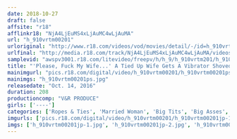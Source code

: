 ```yaml
---
date: 2018-10-27
draft: false
affsite: "r18"
afflinkr18: "NjA4LjEuMS4xLjAuMC4wLjAuMA"
url: "h_910vrtm00201"
urloriginal: "http://www.r18.com/videos/vod/movies/detail/-/id=h_910vrtm00201"
urlfinal: "http://media.r18.com/track/NjA4LjEuMS4xLjAuMC4wLjAuMA/videos/vod/movies/detail/-/id=h_910vrtm00201"
samplevid: "awspv3001.r18.com/litevideo/freepv/h/h_9/h_910vrtm201/h_910vrtm201_dmb_w.mp4"
title: "'Please, Fuck My Wife...' A Tied Up Wife Gets A Vibrator Shoved Into Her Pussy For Neglected Ecstasy! Now That Her Body Is Sensually Ready It's Time To Slip In Some Cock! Enjoy As She Gets Some Demonically Furious Piston Pounding Spasmic Action As Her Husband Watches!"
mainimgurl: "pics.r18.com/digital/video/h_910vrtm00201/h_910vrtm00201ps.jpg"
mainimgs: "h_910vrtm00201ps.jpg"
releasedate: "Oct. 14, 2016"
duration: 208
productioncomp: "V&R PRODUCE"
girls: ['----']
categories: ['Ropes & Ties', 'Married Woman', 'Big Tits', 'Big Asses', 'Variety', 'Big Tits Lover', 'Nymphomaniac', 'Cheating Wife', 'Creampie', 'Vibrator']
imgurls: ['pics.r18.com/digital/video/h_910vrtm00201/h_910vrtm00201jp-1.jpg', 'pics.r18.com/digital/video/h_910vrtm00201/h_910vrtm00201jp-2.jpg', 'pics.r18.com/digital/video/h_910vrtm00201/h_910vrtm00201jp-3.jpg', 'pics.r18.com/digital/video/h_910vrtm00201/h_910vrtm00201jp-4.jpg', 'pics.r18.com/digital/video/h_910vrtm00201/h_910vrtm00201jp-5.jpg', 'pics.r18.com/digital/video/h_910vrtm00201/h_910vrtm00201jp-6.jpg', 'pics.r18.com/digital/video/h_910vrtm00201/h_910vrtm00201jp-7.jpg', 'pics.r18.com/digital/video/h_910vrtm00201/h_910vrtm00201jp-8.jpg', 'pics.r18.com/digital/video/h_910vrtm00201/h_910vrtm00201jp-9.jpg', 'pics.r18.com/digital/video/h_910vrtm00201/h_910vrtm00201jp-10.jpg', 'pics.r18.com/digital/video/h_910vrtm00201/h_910vrtm00201jp-11.jpg', 'pics.r18.com/digital/video/h_910vrtm00201/h_910vrtm00201jp-12.jpg', 'pics.r18.com/digital/video/h_910vrtm00201/h_910vrtm00201jp-13.jpg', 'pics.r18.com/digital/video/h_910vrtm00201/h_910vrtm00201jp-14.jpg', 'pics.r18.com/digital/video/h_910vrtm00201/h_910vrtm00201jp-15.jpg', 'pics.r18.com/digital/video/h_910vrtm00201/h_910vrtm00201jp-16.jpg', 'pics.r18.com/digital/video/h_910vrtm00201/h_910vrtm00201jp-17.jpg', 'pics.r18.com/digital/video/h_910vrtm00201/h_910vrtm00201jp-18.jpg', 'pics.r18.com/digital/video/h_910vrtm00201/h_910vrtm00201jp-19.jpg', 'pics.r18.com/digital/video/h_910vrtm00201/h_910vrtm00201jp-20.jpg']
imgs: ['h_910vrtm00201jp-1.jpg', 'h_910vrtm00201jp-2.jpg', 'h_910vrtm00201jp-3.jpg', 'h_910vrtm00201jp-4.jpg', 'h_910vrtm00201jp-5.jpg', 'h_910vrtm00201jp-6.jpg', 'h_910vrtm00201jp-7.jpg', 'h_910vrtm00201jp-8.jpg', 'h_910vrtm00201jp-9.jpg', 'h_910vrtm00201jp-10.jpg', 'h_910vrtm00201jp-11.jpg', 'h_910vrtm00201jp-12.jpg', 'h_910vrtm00201jp-13.jpg', 'h_910vrtm00201jp-14.jpg', 'h_910vrtm00201jp-15.jpg', 'h_910vrtm00201jp-16.jpg', 'h_910vrtm00201jp-17.jpg', 'h_910vrtm00201jp-18.jpg', 'h_910vrtm00201jp-19.jpg', 'h_910vrtm00201jp-20.jpg']
---
```

